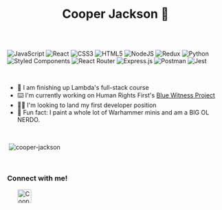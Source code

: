 <h1 align='center'>Cooper Jackson 👋</h1>

<br />
<br />

![JavaScript](https://img.shields.io/badge/javascript-%23323330.svg?style=for-the-badge&logo=javascript&logoColor=%23F7DF1E)
![React](https://img.shields.io/badge/react-%2320232a.svg?style=for-the-badge&logo=react&logoColor=%2361DAFB)
![CSS3](https://img.shields.io/badge/css3-%231572B6.svg?style=for-the-badge&logo=css3&logoColor=white)
![HTML5](https://img.shields.io/badge/html5-%23E34F26.svg?style=for-the-badge&logo=html5&logoColor=white)
![NodeJS](https://img.shields.io/badge/node.js-%2343853D.svg?style=for-the-badge&logo=node.js&logoColor=white)
![Redux](https://img.shields.io/badge/redux-%23593d88.svg?style=for-the-badge&logo=redux&logoColor=white)
![Python](https://img.shields.io/badge/python-3670A0?style=for-the-badge&logo=python&logoColor=ffdd54)
![Styled Components](https://img.shields.io/badge/styled--components-DB7093?style=for-the-badge&logo=styled-components&logoColor=white)
![React Router](https://img.shields.io/badge/React_Router-CA4245?style=for-the-badge&logo=react-router&logoColor=white)
![Express.js](https://img.shields.io/badge/express.js-%23404d59.svg?style=for-the-badge&logo=express&logoColor=%2361DAFB)
![Postman](https://img.shields.io/badge/Postman-FF6C37?style=for-the-badge&logo=postman&logoColor=red)
![Jest](https://img.shields.io/badge/-jest-%23C21325?style=for-the-badge&logo=jest&logoColor=white)

<br />

- 🦙 I am finishing up Lambda's full-stack course
- ⌨️ I'm currently working on Human Rights First's [Blue Witness Project](https://github.com/Lambda-School-Labs/human-rights-first-police-fe-a)
- 👨‍💻 I'm looking to land my first developer position
- 🥁 Fun fact: I paint a whole lot of Warhammer minis and am a BIG OL NERDO.

<br />

<p>&nbsp;<img align="center" src="https://github-readme-stats.vercel.app/api?username=cooper-jackson&show_icons=true&locale=en&theme=dracula&count_private=true&hide=stars" alt="cooper-jackson" /></p>

<br />

### Connect with me!

[<img align="left" style="margin-left: 1.5rem" alt="Cooper | LinkedIn" width="32px" src="https://raw.githubusercontent.com/rahuldkjain/github-profile-readme-generator/e0c08558d85cb4365c3a865fde306916e58c542e/src/images/icons/Social/linked-in-alt.svg" />][linkedin]

[linkedin]: https://www.linkedin.com/in/davis-cooper-jackson/
